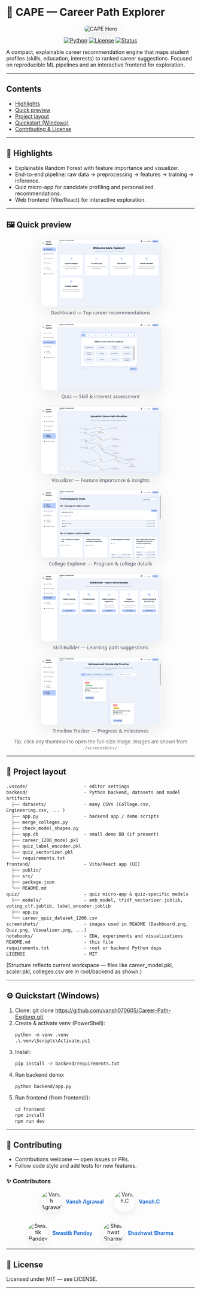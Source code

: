 # 🤖 CAPE — Career Path Explorer

<p align="center">
  <img src="./assets/hero.gif" alt="CAPE Hero" width="760" style="border-radius:12px;box-shadow:0 8px 30px rgba(11,22,39,0.12)"/>
</p>

<p align="center">
  <a href="#"><img alt="Python" src="https://img.shields.io/badge/python-3.10%2B-blue"/></a>
  <a href="#"><img alt="License" src="https://img.shields.io/badge/license-MIT-green"/></a>
  <a href="#"><img alt="Status" src="https://img.shields.io/badge/status-Prototype-orange"/></a>
</p>

A compact, explainable career recommendation engine that maps student profiles (skills, education, interests) to ranked career suggestions. Focused on reproducible ML pipelines and an interactive frontend for exploration.

---

## Contents
- [Highlights](#highlights)
- [Quick preview](#quick-preview)
- [Project layout](#project-layout)
- [Quickstart (Windows)](#quickstart-windows)
- [Contributing & License](#contributing--license)

---

## 🚀 Highlights
- Explainable Random Forest with feature importance and visualizer.
- End-to-end pipeline: raw data → preprocessing → features → training → inference.
- Quiz micro-app for candidate profiling and personalized recommendations.
- Web frontend (Vite/React) for interactive exploration.

---

## 🖼️ Quick preview

<div align="center" style="display:flex;flex-wrap:wrap;gap:18px;justify-content:center;max-width:1200px;margin:0 auto;">

  <figure style="width:320px;margin:0;text-align:center;font-family:system-ui,Segoe UI,Helvetica,Arial,sans-serif;">
    <a href="./screenshots/Dashboard.png" style="display:block;text-decoration:none;color:inherit;">
      <img src="./screenshots/Dashboard.png" alt="Dashboard"
        style="width:100%;height:auto;border-radius:12px;border:1px solid #e9eef2;box-shadow:0 12px 40px rgba(12,20,32,0.08);transition:transform .18s ease,box-shadow .18s ease;display:block;" />
    </a>
    <figcaption style="font-size:13px;color:#556;line-height:1.2;margin-top:8px;">Dashboard — Top career recommendations</figcaption>
  </figure>

  <figure style="width:320px;margin:0;text-align:center;font-family:system-ui,Segoe UI,Helvetica,Arial,sans-serif;">
    <a href="./screenshots/Quiz.png" style="display:block;text-decoration:none;color:inherit;">
      <img src="./screenshots/Quiz.png" alt="Quiz"
        style="width:100%;height:auto;border-radius:12px;border:1px solid #e9eef2;box-shadow:0 12px 40px rgba(12,20,32,0.08);transition:transform .18s ease,box-shadow .18s ease;display:block;" />
    </a>
    <figcaption style="font-size:13px;color:#556;line-height:1.2;margin-top:8px;">Quiz — Skill & interest assessment</figcaption>
  </figure>

  <figure style="width:320px;margin:0;text-align:center;font-family:system-ui,Segoe UI,Helvetica,Arial,sans-serif;">
    <a href="./screenshots/Visualizer.png" style="display:block;text-decoration:none;color:inherit;">
      <img src="./screenshots/Visualizer.png" alt="Visualizer"
        style="width:100%;height:auto;border-radius:12px;border:1px solid #e9eef2;box-shadow:0 12px 40px rgba(12,20,32,0.08);transition:transform .18s ease,box-shadow .18s ease;display:block;" />
    </a>
    <figcaption style="font-size:13px;color:#556;line-height:1.2;margin-top:8px;">Visualizer — Feature importance & insights</figcaption>
  </figure>

  <figure style="width:320px;margin:0;text-align:center;font-family:system-ui,Segoe UI,Helvetica,Arial,sans-serif;">
    <a href="./screenshots/CollegeExplorer.png" style="display:block;text-decoration:none;color:inherit;">
      <img src="./screenshots/CollegeExplorer.png" alt="College Explorer"
        style="width:100%;height:auto;border-radius:12px;border:1px solid #e9eef2;box-shadow:0 12px 40px rgba(12,20,32,0.08);transition:transform .18s ease,box-shadow .18s ease;display:block;" />
    </a>
    <figcaption style="font-size:13px;color:#556;line-height:1.2;margin-top:8px;">College Explorer — Program & college details</figcaption>
  </figure>

  <figure style="width:320px;margin:0;text-align:center;font-family:system-ui,Segoe UI,Helvetica,Arial,sans-serif;">
    <a href="./screenshots/SkillBuilder.png" style="display:block;text-decoration:none;color:inherit;">
      <img src="./screenshots/SkillBuilder.png" alt="Skill Builder"
        style="width:100%;height:auto;border-radius:12px;border:1px solid #e9eef2;box-shadow:0 12px 40px rgba(12,20,32,0.08);transition:transform .18s ease,box-shadow .18s ease;display:block;" />
    </a>
    <figcaption style="font-size:13px;color:#556;line-height:1.2;margin-top:8px;">Skill Builder — Learning path suggestions</figcaption>
  </figure>

  <figure style="width:320px;margin:0;text-align:center;font-family:system-ui,Segoe UI,Helvetica,Arial,sans-serif;">
    <a href="./screenshots/TimelineTracker.png" style="display:block;text-decoration:none;color:inherit;">
      <img src="./screenshots/TimelineTracker.png" alt="Timeline Tracker"
        style="width:100%;height:auto;border-radius:12px;border:1px solid #e9eef2;box-shadow:0 12px 40px rgba(12,20,32,0.08);transition:transform .18s ease,box-shadow .18s ease;display:block;" />
    </a>
    <figcaption style="font-size:13px;color:#556;line-height:1.2;margin-top:8px;">Timeline Tracker — Progress & milestones</figcaption>
  </figure>
</div>

<p style="text-align:center;font-size:13px;color:#666;margin-top:12px;">
  Tip: click any thumbnail to open the full-size image. Images are shown from <code>./screenshots/</code>.
</p>

---

## 📁 Project layout

```
.vscode/                     - editor settings
backend/                     - Python backend, datasets and model artifacts
  ├── datasets/              - many CSVs (College.csv, Engineering.csv, ... )
  ├── app.py                 - backend app / demo scripts
  ├── merge_colleges.py
  ├── check_model_shapes.py
  ├── app.db                 - small demo DB (if present)
  ├── career_1200_model.pkl
  ├── quiz_label_encoder.pkl
  ├── quiz_vectorizer.pkl
  └── requirements.txt
frontend/                    - Vite/React app (UI)
  ├── public/
  ├── src/
  ├── package.json
  └── README.md
quiz/                        - quiz micro-app & quiz-specific models
  ├── models/                - emb_model, tfidf_vectorizer.joblib, voting_clf.joblib, label_encoder.joblib
  ├── app.py
  └── career_quiz_dataset_1200.csv
screenshots/                 - images used in README (Dashboard.png, Quiz.png, Visualizer.png, ...)
notebooks/                   - EDA, experiments and visualizations
README.md                    - this file
requirements.txt             - root or backend Python deps
LICENSE                      - MIT
```

(Structure reflects current workspace — files like career_model.pkl, scaler.pkl, colleges.csv are in root/backend as shown.)

---

## ⚙️ Quickstart (Windows)
1. Clone:
   git clone https://github.com/vansh070605/Career-Path-Explorer.git
2. Create & activate venv (PowerShell):
   ```
   python -m venv .venv
   .\.venv\Scripts\Activate.ps1
   ```
3. Install:
   ```
   pip install -r backend/requirements.txt
   ```
4. Run backend demo:
   ```
   python backend/app.py
   ```
5. Run frontend (from frontend/):
   ```
   cd frontend
   npm install
   npm run dev
   ```

---

## 🤝 Contributing

- Contributions welcome — open issues or PRs.
- Follow code style and add tests for new features.

### ✨ Contributors

<div align="center" style="display:flex;gap:28px;flex-wrap:wrap;align-items:center;justify-content:center;margin:12px 0;">

  <a href="https://github.com/vansh070605" style="display:flex;align-items:center;gap:10px;text-decoration:none;color:inherit;">
    <img src="https://github.com/vansh070605.png" width="56" height="56" alt="Vansh Agrawal" style="border-radius:50%;box-shadow:0 6px 18px rgba(11,22,39,0.08);"/>
    <span style="font-weight:600;color:#0b63d6;">Vansh Agrawal</span>
  </a>

  <a href="https://github.com/VanshRajput-dev" style="display:flex;align-items:center;gap:10px;text-decoration:none;color:inherit;">
    <img src="https://github.com/VanshRajput-dev.png" width="56" height="56" alt="Vansh.C" style="border-radius:50%;box-shadow:0 6px 18px rgba(11,22,39,0.08);"/>
    <span style="font-weight:600;color:#0b63d6;">Vansh.C</span>
  </a>

  <a href="https://github.com/SwAsTiK6937" style="display:flex;align-items:center;gap:10px;text-decoration:none;color:inherit;">
    <img src="https://github.com/SwAsTiK6937.png" width="56" height="56" alt="Swastik Pandey" style="border-radius:50%;box-shadow:0 6px 18px rgba(11,22,39,0.08);"/>
    <span style="font-weight:600;color:#0b63d6;">Swastik Pandey</span>
  </a>

  <a href="https://github.com/Shash309" style="display:flex;align-items:center;gap:10px;text-decoration:none;color:inherit;">
    <img src="https://github.com/Shash309.png" width="56" height="56" alt="Shashwat Sharma" style="border-radius:50%;box-shadow:0 6px 18px rgba(11,22,39,0.08);"/>
    <span style="font-weight:600;color:#0b63d6;">Shashwat Sharma</span>
  </a>

</div>

---

## 📜 License
Licensed under MIT — see LICENSE.

---
